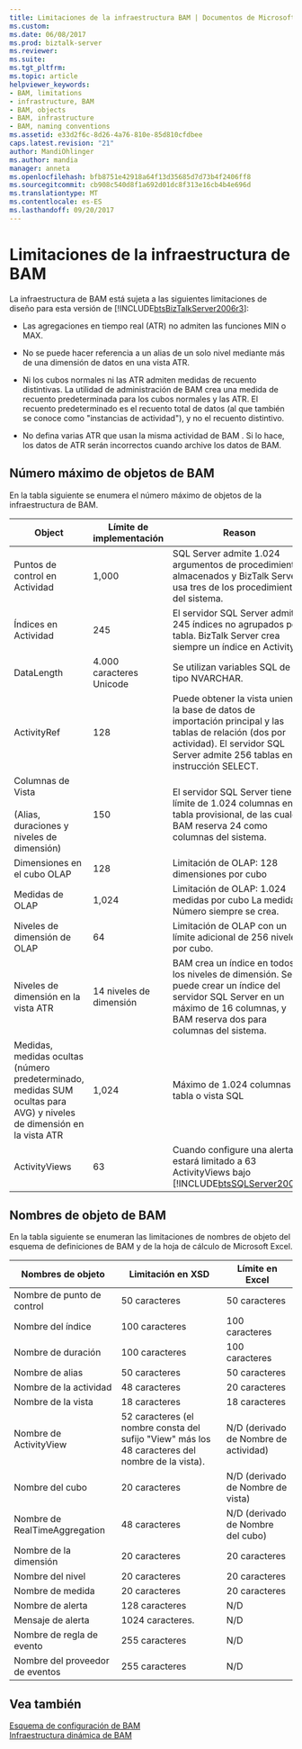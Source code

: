 ```yaml
---
title: Limitaciones de la infraestructura BAM | Documentos de Microsoft
ms.custom: 
ms.date: 06/08/2017
ms.prod: biztalk-server
ms.reviewer: 
ms.suite: 
ms.tgt_pltfrm: 
ms.topic: article
helpviewer_keywords:
- BAM, limitations
- infrastructure, BAM
- BAM, objects
- BAM, infrastructure
- BAM, naming conventions
ms.assetid: e33d2f6c-8d26-4a76-810e-85d810cfdbee
caps.latest.revision: "21"
author: MandiOhlinger
ms.author: mandia
manager: anneta
ms.openlocfilehash: bfb8751e42918a64f13d35685d7d73b4f2406ff8
ms.sourcegitcommit: cb908c540d8f1a692d01dc8f313e16cb4b4e696d
ms.translationtype: MT
ms.contentlocale: es-ES
ms.lasthandoff: 09/20/2017
---
```

# <a name="bam-infrastructure-limitations"></a>Limitaciones de la infraestructura de BAM
La infraestructura de BAM está sujeta a las siguientes limitaciones de diseño para esta versión de [!INCLUDE[btsBizTalkServer2006r3](../includes/btsbiztalkserver2006r3-md.md)]:  
  
-   Las agregaciones en tiempo real (ATR) no admiten las funciones MIN o MAX.  
  
-   No se puede hacer referencia a un alias de un solo nivel mediante más de una dimensión de datos en una vista ATR.  
  
-   Ni los cubos normales ni las ATR admiten medidas de recuento distintivas. La utilidad de administración de BAM crea una medida de recuento predeterminada para los cubos normales y las ATR. El recuento predeterminado es el recuento total de datos (al que también se conoce como "instancias de actividad"), y no el recuento distintivo.  
  
-   No defina varias ATR que usan la misma actividad de BAM . Si lo hace, los datos de ATR serán incorrectos cuando archive los datos de BAM.  
  
## <a name="bam-maximum-number-of-objects"></a>Número máximo de objetos de BAM  
 En la tabla siguiente se enumera el número máximo de objetos de la infraestructura de BAM.  
  
|Object|Límite de implementación|Reason|  
|------------|--------------------------|------------|  
|Puntos de control en Actividad|1,000|SQL Server admite 1.024 argumentos de procedimientos almacenados y BizTalk Server usa tres de los procedimientos del sistema.|  
|Índices en Actividad|245|El servidor SQL Server admite 245 índices no agrupados por tabla. BizTalk Server crea siempre un índice en ActivityID.|  
|DataLength|4.000 caracteres Unicode|Se utilizan variables SQL de tipo NVARCHAR.|  
|ActivityRef|128|Puede obtener la vista uniendo la base de datos de importación principal y las tablas de relación (dos por actividad). El servidor SQL Server admite 256 tablas en la instrucción SELECT.|  
|Columnas de Vista<br /><br /> (Alias, duraciones y niveles de dimensión)|150|El servidor SQL Server tiene un límite de 1.024 columnas en la tabla provisional, de las cuales BAM reserva 24 como columnas del sistema.|  
|Dimensiones en el cubo OLAP|128|Limitación de OLAP: 128 dimensiones por cubo|  
|Medidas de OLAP|1,024|Limitación de OLAP: 1.024 medidas por cubo La medida Número siempre se crea.|  
|Niveles de dimensión de OLAP|64|Limitación de OLAP con un límite adicional de 256 niveles por cubo.|  
|Niveles de dimensión en la vista ATR|14 niveles de dimensión|BAM crea un índice en todos los niveles de dimensión. Se puede crear un índice del servidor SQL Server en un máximo de 16 columnas, y BAM reserva dos para columnas del sistema.|  
|Medidas, medidas ocultas (número predeterminado, medidas SUM ocultas para AVG) y niveles de dimensión en la vista ATR|1,024|Máximo de 1.024 columnas en tabla o vista SQL|  
|ActivityViews|63|Cuando configure una alerta estará limitado a 63 ActivityViews bajo [!INCLUDE[btsSQLServer2005](../includes/btssqlserver2005-md.md)].|  
  
## <a name="bam-object-names"></a>Nombres de objeto de BAM  
 En la tabla siguiente se enumeran las limitaciones de nombres de objeto del esquema de definiciones de BAM y de la hoja de cálculo de Microsoft Excel.  
  
|Nombres de objeto|Limitación en XSD|Límite en Excel|  
|------------------|--------------------|----------------------|  
|Nombre de punto de control|50 caracteres|50 caracteres|  
|Nombre del índice|100 caracteres|100 caracteres|  
|Nombre de duración|100 caracteres|100 caracteres|  
|Nombre de alias|50 caracteres|50 caracteres|  
|Nombre de la actividad|48 caracteres|20 caracteres|  
|Nombre de la vista|18 caracteres|18 caracteres|  
|Nombre de ActivityView|52 caracteres (el nombre consta del sufijo "View" más los 48 caracteres del nombre de la vista).|N/D (derivado de Nombre de actividad)|  
|Nombre del cubo|20 caracteres|N/D (derivado de Nombre de vista)|  
|Nombre de RealTimeAggregation|48 caracteres|N/D (derivado de Nombre del cubo)|  
|Nombre de la dimensión|20 caracteres|20 caracteres|  
|Nombre del nivel|20 caracteres|20 caracteres|  
|Nombre de medida|20 caracteres|20 caracteres|  
|Nombre de alerta|128 caracteres|N/D|  
|Mensaje de alerta|1024 caracteres.|N/D|  
|Nombre de regla de evento|255 caracteres|N/D|  
|Nombre del proveedor de eventos|255 caracteres|N/D|  
  
## <a name="see-also"></a>Vea también  
 [Esquema de configuración de BAM](../core/bam-configuration-schema.md)   
 [Infraestructura dinámica de BAM](../core/bam-dynamic-infrastructure.md)